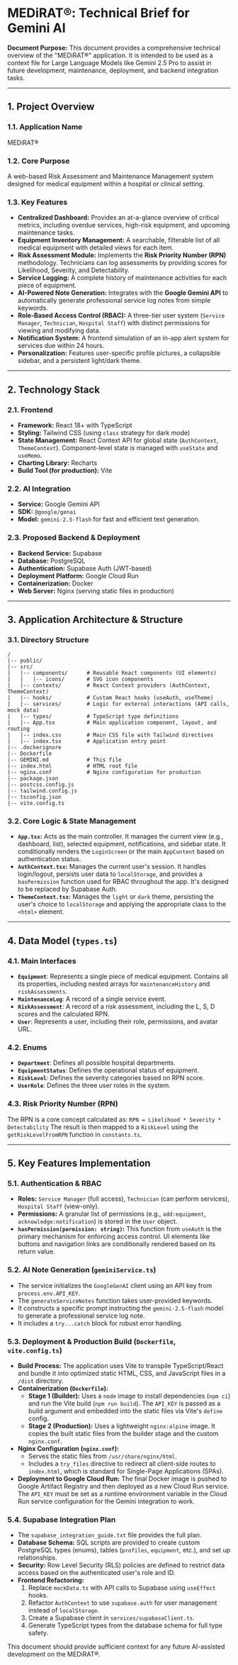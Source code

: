 
# MEDiRAT®: Technical Brief for Gemini AI

**Document Purpose:** This document provides a comprehensive technical overview of the "MEDiRAT®" application. It is intended to be used as a context file for Large Language Models like Gemini 2.5 Pro to assist in future development, maintenance, deployment, and backend integration tasks.

---

## 1. Project Overview

### 1.1. Application Name
MEDiRAT®

### 1.2. Core Purpose
A web-based Risk Assessment and Maintenance Management system designed for medical equipment within a hospital or clinical setting.

### 1.3. Key Features
- **Centralized Dashboard:** Provides an at-a-glance overview of critical metrics, including overdue services, high-risk equipment, and upcoming maintenance tasks.
- **Equipment Inventory Management:** A searchable, filterable list of all medical equipment with detailed views for each item.
- **Risk Assessment Module:** Implements the **Risk Priority Number (RPN)** methodology. Technicians can log assessments by providing scores for Likelihood, Severity, and Detectability.
- **Service Logging:** A complete history of maintenance activities for each piece of equipment.
- **AI-Powered Note Generation:** Integrates with the **Google Gemini API** to automatically generate professional service log notes from simple keywords.
- **Role-Based Access Control (RBAC):** A three-tier user system (`Service Manager`, `Technician`, `Hospital Staff`) with distinct permissions for viewing and modifying data.
- **Notification System:** A frontend simulation of an in-app alert system for services due within 24 hours.
- **Personalization:** Features user-specific profile pictures, a collapsible sidebar, and a persistent light/dark theme.

---

## 2. Technology Stack

### 2.1. Frontend
- **Framework:** React 18+ with TypeScript
- **Styling:** Tailwind CSS (using `class` strategy for dark mode)
- **State Management:** React Context API for global state (`AuthContext`, `ThemeContext`). Component-level state is managed with `useState` and `useMemo`.
- **Charting Library:** Recharts
- **Build Tool (for production):** Vite

### 2.2. AI Integration
- **Service:** Google Gemini API
- **SDK:** `@google/genai`
- **Model:** `gemini-2.5-flash` for fast and efficient text generation.

### 2.3. Proposed Backend & Deployment
- **Backend Service:** Supabase
- **Database:** PostgreSQL
- **Authentication:** Supabase Auth (JWT-based)
- **Deployment Platform:** Google Cloud Run
- **Containerization:** Docker
- **Web Server:** Nginx (serving static files in production)

---

## 3. Application Architecture & Structure

### 3.1. Directory Structure
```
/
|-- public/
|-- src/
|   |-- components/      # Reusable React components (UI elements)
|   |   |-- icons/       # SVG icon components
|   |-- contexts/        # React Context providers (AuthContext, ThemeContext)
|   |-- hooks/           # Custom React hooks (useAuth, useTheme)
|   |-- services/        # Logic for external interactions (API calls, mock data)
|   |-- types/           # TypeScript type definitions
|   |-- App.tsx          # Main application component, layout, and routing
|   |-- index.css        # Main CSS file with Tailwind directives
|   |-- index.tsx        # Application entry point
|-- .dockerignore
|-- Dockerfile
|-- GEMINI.md            # This file
|-- index.html           # HTML root file
|-- nginx.conf           # Nginx configuration for production
|-- package.json
|-- postcss.config.js
|-- tailwind.config.js
|-- tsconfig.json
|-- vite.config.ts
```

### 3.2. Core Logic & State Management
- **`App.tsx`:** Acts as the main controller. It manages the current view (e.g., dashboard, list), selected equipment, notifications, and sidebar state. It conditionally renders the `LoginScreen` or the main `AppContent` based on authentication status.
- **`AuthContext.tsx`:** Manages the current user's session. It handles login/logout, persists user data to `localStorage`, and provides a `hasPermission` function used for RBAC throughout the app. It's designed to be replaced by Supabase Auth.
- **`ThemeContext.tsx`:** Manages the `light` or `dark` theme, persisting the user's choice to `localStorage` and applying the appropriate class to the `<html>` element.

---

## 4. Data Model (`types.ts`)

### 4.1. Main Interfaces
- **`Equipment`**: Represents a single piece of medical equipment. Contains all its properties, including nested arrays for `maintenanceHistory` and `riskAssessments`.
- **`MaintenanceLog`**: A record of a single service event.
- **`RiskAssessment`**: A record of a risk assessment, including the L, S, D scores and the calculated RPN.
- **`User`**: Represents a user, including their role, permissions, and avatar URL.

### 4.2. Enums
- **`Department`**: Defines all possible hospital departments.
- **`EquipmentStatus`**: Defines the operational status of equipment.
- **`RiskLevel`**: Defines the severity categories based on RPN score.
- **`UserRole`**: Defines the three user roles in the system.

### 4.3. Risk Priority Number (RPN)
The RPN is a core concept calculated as:
`RPN = Likelihood * Severity * Detectability`
The result is then mapped to a `RiskLevel` using the `getRiskLevelFromRPN` function in `constants.ts`.

---

## 5. Key Features Implementation

### 5.1. Authentication & RBAC
- **Roles:** `Service Manager` (full access), `Technician` (can perform services), `Hospital Staff` (view-only).
- **Permissions:** A granular list of permissions (e.g., `add:equipment`, `acknowledge:notification`) is stored in the `User` object.
- **`hasPermission(permission: string)`:** This function from `useAuth` is the primary mechanism for enforcing access control. UI elements like buttons and navigation links are conditionally rendered based on its return value.

### 5.2. AI Note Generation (`geminiService.ts`)
- The service initializes the `GoogleGenAI` client using an API key from `process.env.API_KEY`.
- The `generateServiceNotes` function takes user-provided keywords.
- It constructs a specific prompt instructing the `gemini-2.5-flash` model to generate a professional service log note.
- It includes a `try...catch` block for robust error handling.

### 5.3. Deployment & Production Build (`Dockerfile`, `vite.config.ts`)
- **Build Process:** The application uses Vite to transpile TypeScript/React and bundle it into optimized static HTML, CSS, and JavaScript files in a `/dist` directory.
- **Containerization (`Dockerfile`):**
    - **Stage 1 (Builder):** Uses a `node` image to install dependencies (`npm ci`) and run the Vite build (`npm run build`). The `API_KEY` is passed as a build argument and embedded into the static files via Vite's `define` config.
    - **Stage 2 (Production):** Uses a lightweight `nginx:alpine` image. It copies the built static files from the builder stage and the custom `nginx.conf`.
- **Nginx Configuration (`nginx.conf`):**
    - Serves the static files from `/usr/share/nginx/html`.
    - Includes a `try_files` directive to redirect all client-side routes to `index.html`, which is standard for Single-Page Applications (SPAs).
- **Deployment to Google Cloud Run:** The final Docker image is pushed to Google Artifact Registry and then deployed as a new Cloud Run service. The `API_KEY` must be set as a runtime environment variable in the Cloud Run service configuration for the Gemini integration to work.

### 5.4. Supabase Integration Plan
- The `supabase_integration_guide.txt` file provides the full plan.
- **Database Schema:** SQL scripts are provided to create custom PostgreSQL types (enums), tables (`profiles`, `equipment`, etc.), and set up relationships.
- **Security:** Row Level Security (RLS) policies are defined to restrict data access based on the authenticated user's role and ID.
- **Frontend Refactoring:**
    1.  Replace `mockData.ts` with API calls to Supabase using `useEffect` hooks.
    2.  Refactor `AuthContext` to use `supabase.auth` for user management instead of `localStorage`.
    3.  Create a Supabase client in `services/supabaseClient.ts`.
    4.  Generate TypeScript types from the database schema for full type safety.

This document should provide sufficient context for any future AI-assisted development on the MEDiRAT®.